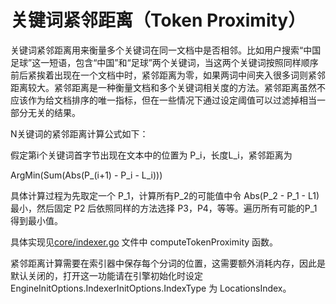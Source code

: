 关键词紧邻距离（Token Proximity）
===

关键词紧邻距离用来衡量多个关键词在同一文档中是否相邻。比如用户搜索“中国足球”这一短语，包含“中国”和“足球”两个关键词，当这两个关键词按照同样顺序前后紧挨着出现在一个文档中时，紧邻距离为零，如果两词中间夹入很多词则紧邻距离较大。紧邻距离是一种衡量文档和多个关键词相关度的方法。紧邻距离虽然不应该作为给文档排序的唯一指标，但在一些情况下通过设定阈值可以过滤掉相当一部分无关的结果。

N关键词的紧邻距离计算公式如下：

假定第i个关键词首字节出现在文本中的位置为 P_i，长度L_i，紧邻距离为

  ArgMin(Sum(Abs(P_(i+1) - P_i - L_i)))

具体计算过程为先取定一个 P_1，计算所有P_2的可能值中令 Abs(P_2 - P_1 - L1) 最小，然后固定  P2 后依照同样的方法选择 P3，P4，等等。遍历所有可能的P_1得到最小值。

具体实现见[core/indexer.go](/core/indexer.go) 文件中 computeTokenProximity 函数。

紧邻距离计算需要在索引器中保存每个分词的位置，这需要额外消耗内存，因此是默认关闭的，打开这一功能请在引擎初始化时设定 EngineInitOptions.IndexerInitOptions.IndexType 为 LocationsIndex。
